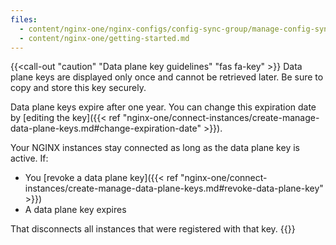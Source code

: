 ```yaml
---
files:
  - content/nginx-one/nginx-configs/config-sync-group/manage-config-sync-groups.md
  - content/nginx-one/getting-started.md
---
```


{{<call-out "caution" "Data plane key guidelines" "fas fa-key" >}}
Data plane keys are displayed only once and cannot be retrieved later. Be sure to copy and store this key securely.

Data plane keys expire after one year. You can change this expiration date by [editing the key]({{< ref "nginx-one/connect-instances/create-manage-data-plane-keys.md#change-expiration-date" >}}).

Your NGINX instances stay connected as long as the data plane key is active. If:

- You [revoke a data plane key]({{< ref "nginx-one/connect-instances/create-manage-data-plane-keys.md#revoke-data-plane-key" >}}) 
- A data plane key expires

That disconnects all instances that were registered with that key.
{{</call-out>}}
